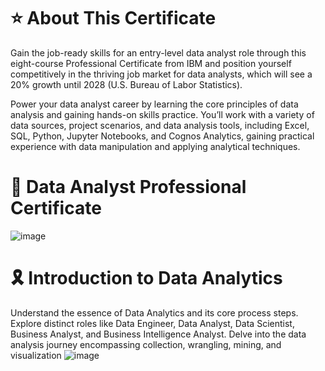 # ⭐️ About This Certificate

Gain the job-ready skills for an entry-level data analyst role through this eight-course Professional Certificate from IBM and position yourself competitively in the thriving job market for data analysts, which will see a 20% growth until 2028 (U.S. Bureau of Labor Statistics).

Power your data analyst career by learning the core principles of data analysis and gaining hands-on skills practice. You’ll work with a variety of data sources, project scenarios, and data analysis tools, including Excel, SQL, Python, Jupyter Notebooks, and Cognos Analytics, gaining practical experience with data manipulation and applying analytical techniques.

# 🥇 Data Analyst Professional Certificate 
![image](https://github.com/Haley-ng/IBM-Data-Analyst-Professional/assets/103782566/175bc421-15cc-4089-8095-6df945f723e4)

# 🎗 Introduction to Data Analytics
Understand the essence of Data Analytics and its core process steps. Explore distinct roles like Data Engineer, Data Analyst, Data Scientist, Business Analyst, and Business Intelligence Analyst. Delve into the data analysis journey encompassing collection, wrangling, mining, and visualization
![image](https://github.com/Haley-ng/IBM-Data-Analyst-Professional/assets/103782566/fc5d5e93-3106-44e7-9ee4-8cc47601bfc3)


